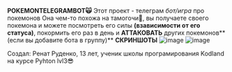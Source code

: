 **POKEMONTELEGRAMBOT🙀**
Этот проект - телеграм _бот/игра_ про покемонов
Она чем-то похожа на тамогочи📱, вы получаете своего покемона и можете посмотреть его силы **(взависимости от его статуса)**, покормить его раз в день и **АТТАКОВАТЬ** других покемонов**(если вы добавите бота в группу)**
  **СКРИНШОТЫ**
          ![image](https://github.com/user-attachments/assets/9df5a3e9-a1ee-4e1f-838c-a3f3324eba35)
          ![image](https://github.com/user-attachments/assets/c00c38fd-c43d-4304-9e8d-fd57113693fe)

Создал:
Ренат Руденко, 13 лет, ученик школы програмирования Kodland на курсе Pyhton lvl3😎
